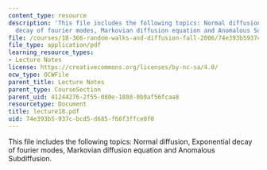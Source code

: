 ```yaml
---
content_type: resource
description: 'This file includes the following topics: Normal diffusion, Exponential
  decay of fourier modes, Markovian diffusion equation and Anomalous Subdiffusion.'
file: /courses/18-366-random-walks-and-diffusion-fall-2006/74e393b5937cbcd5d685f66f3ffce0f0_lecture18.pdf
file_type: application/pdf
learning_resource_types:
- Lecture Notes
license: https://creativecommons.org/licenses/by-nc-sa/4.0/
ocw_type: OCWFile
parent_title: Lecture Notes
parent_type: CourseSection
parent_uid: 41244276-2f55-080e-1888-0b9af56fcaa8
resourcetype: Document
title: lecture18.pdf
uid: 74e393b5-937c-bcd5-d685-f66f3ffce0f0
---
```

This file includes the following topics: Normal diffusion, Exponential decay of fourier modes, Markovian diffusion equation and Anomalous Subdiffusion.